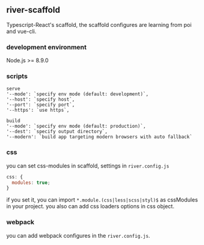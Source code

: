 ## river-scaffold

Typescript-React's scaffold, the scaffold configures are learning from poi and vue-cli.

### development environment

Node.js >= 8.9.0

### scripts

```
serve
'--mode': `specify env mode (default: development)`,
'--host': `specify host`,
'--port': `specify port`,
'--https': `use https`,

build
'--mode': `specify env mode (default: production)`,
'--dest': `specify output directory`,
'--modern': `build app targeting modern browsers with auto fallback`
```

### css

you can set css-modules in scaffold, settings in `river.config.js`

```javascript
css: {
  modules: true;
}
```

if you set it, you can import `*.module.(css|less|scss|styl)$` as cssModules in your project.
you also can add css loaders options in css object.

### webpack

you can add webpack configures in the `river.config.js`.
